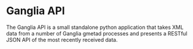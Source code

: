 Ganglia API
===========

The Ganglia API is a small standalone python application that takes XML data from
a number of Ganglia gmetad processes and presents a RESTful JSON API of the most
recently received data.


